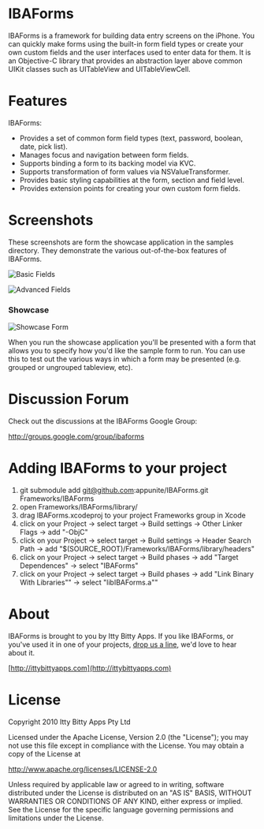 IBAForms
============
IBAForms is a framework for building data entry screens on the iPhone. You can quickly make forms using the built-in form field types or create your own custom fields and the user interfaces used to enter data for them. It is an Objective-C library that provides an abstraction layer above common UIKit classes such as UITableView and UITableViewCell.

Features
============
IBAForms:

 *  Provides a set of common form field types (text, password, boolean, date, pick list). 
 *  Manages focus and navigation between form fields.
 *  Supports binding a form to its backing model via KVC.
 *  Supports transformation of form values via NSValueTransformer.
 *  Provides basic styling capabilities at the form, section and field level.
 *  Provides extension points for creating your own custom form fields.

Screenshots
============

These screenshots are form the showcase application in the samples directory. They demonstrate the various out-of-the-box features of IBAForms.

![Basic Fields](https://github.com/ittybittydude/IBAForms/raw/master/doc/screenshots/BasicFields.jpg)

![Advanced Fields](https://github.com/ittybittydude/IBAForms/raw/master/doc/screenshots/DateTimePicklists.jpg)

### Showcase
![Showcase Form](https://github.com/ittybittydude/IBAForms/raw/master/doc/screenshots/showcase.jpg)

When you run the showcase application you'll be presented with a form that allows you to specify how you'd like the sample form to run. You can use this to test out the various ways in which a form may be presented (e.g. grouped or ungrouped tableview, etc).

Discussion Forum
============

Check out the discussions at the IBAForms Google Group:

http://groups.google.com/group/ibaforms


Adding IBAForms to your project
============
1. git submodule add git@github.com:appunite/IBAForms.git Frameworks/IBAForms
2. open Frameworks/IBAForms/library/
3. drag IBAForms.xcodeproj to your project Frameworks group in Xcode
4. click on your Project -> select target -> Build settings -> Other Linker Flags -> add "-ObjC"
5. click on your Project -> select target -> Build settings -> Header Search Path -> add "$(SOURCE_ROOT)/Frameworks/IBAForms/library/headers"
6. click on your Project -> select target -> Build phases -> add "Target Dependences" -> select "IBAForms"
7. click on your Project -> select target -> Build phases -> add "Link Binary With Libraries"" -> select "libIBAForms.a""

About
============

IBAForms is brought to you by Itty Bitty Apps. If you like IBAForms, or you've used it in one of your projects, [drop us a line](http://ittybittyapps.com/contact-us/), we'd love to hear about it.

[http://ittybittyapps.com](http://ittybittyapps.com)


License
============

Copyright 2010 Itty Bitty Apps Pty Ltd

Licensed under the Apache License, Version 2.0 (the "License"); you may not use this file except in compliance with the License. You may obtain a copy of the License at 

http://www.apache.org/licenses/LICENSE-2.0 

Unless required by applicable law or agreed to in writing, software distributed under the License is distributed on an "AS IS" BASIS, WITHOUT WARRANTIES OR CONDITIONS OF ANY KIND, either express or implied. See the License for the specific language governing permissions and limitations under the License.
